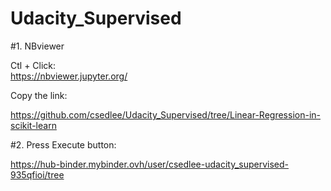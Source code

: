 # Udacity_Supervised

#1. NBviewer 
  
  Ctl + Click:  
  https://nbviewer.jupyter.org/
  
  Copy the link:
  
  https://github.com/csedlee/Udacity_Supervised/tree/Linear-Regression-in-scikit-learn
  
#2. Press Execute button:

  https://hub-binder.mybinder.ovh/user/csedlee-udacity_supervised-935qfioi/tree
  
  
  
   
  

